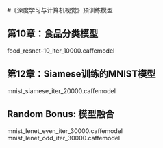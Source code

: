 #《深度学习与计算机视觉》预训练模型

## 第10章：食品分类模型  
food_resnet-10_iter_10000.caffemodel

## 第12章：Siamese训练的MNIST模型  
mnist_siamese_iter_20000.caffemodel

## Random Bonus: 模型融合
mnist_lenet_even_iter_30000.caffemodel  
mnist_lenet_odd_iter_30000.caffemodel
